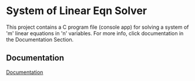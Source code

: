 
# System of Linear Eqn Solver
This project contains a C program file (console app) for solving 
a system of  'm' linear equations in 'n' variables. 
For more info, click documentation in the Documentation Section. 

## Documentation

[Documentation](https://drive.google.com/file/d/1w-kzNtp1bG2LoBfGgGMeNjmMyB3qrfQq/view?usp=sharing)

